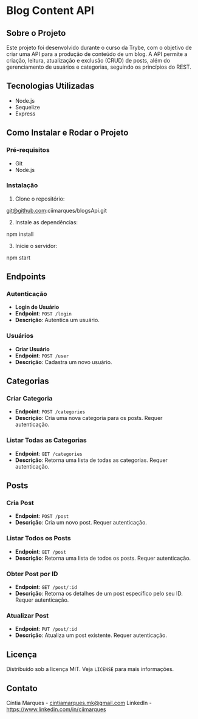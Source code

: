 # Blog Content API

## Sobre o Projeto

Este projeto foi desenvolvido durante o curso da Trybe, com o objetivo de criar uma API para a produção de conteúdo de um blog. A API permite a criação, leitura, atualização e exclusão (CRUD) de posts, além do gerenciamento de usuários e categorias, seguindo os princípios do REST.

## Tecnologias Utilizadas

- Node.js
- Sequelize
- Express

## Como Instalar e Rodar o Projeto

### Pré-requisitos

- Git
- Node.js

### Instalação

1. Clone o repositório:

git@github.com:ciimarques/blogsApi.git

2. Instale as dependências:

npm install

3. Inicie o servidor:

npm start


## Endpoints

### Autenticação

- **Login de Usuário**
- **Endpoint**: `POST /login`
- **Descrição**: Autentica um usuário.

### Usuários

- **Criar Usuário**
- **Endpoint**: `POST /user`
- **Descrição**: Cadastra um novo usuário.

## Categorias

### Criar Categoria
- **Endpoint**: `POST /categories`
- **Descrição**: Cria uma nova categoria para os posts. Requer autenticação.

### Listar Todas as Categorias
- **Endpoint**: `GET /categories`
- **Descrição**: Retorna uma lista de todas as categorias. Requer autenticação.

## Posts

### Cria Post
- **Endpoint**: `POST /post`
- **Descrição**: Cria um novo post. Requer autenticação.

### Listar Todos os Posts
- **Endpoint**: `GET /post`
- **Descrição**: Retorna uma lista de todos os posts. Requer autenticação.

### Obter Post por ID
- **Endpoint**: `GET /post/:id`
- **Descrição**: Retorna os detalhes de um post específico pelo seu ID. Requer autenticação.

### Atualizar Post
- **Endpoint**: `PUT /post/:id`
- **Descrição**: Atualiza um post existente. Requer autenticação.

## Licença

Distribuído sob a licença MIT. Veja `LICENSE` para mais informações.

## Contato

Cíntia Marques - cintiamarques.mk@gmail.com
LinkedIn - https://www.linkedin.com/in/ciimarques
